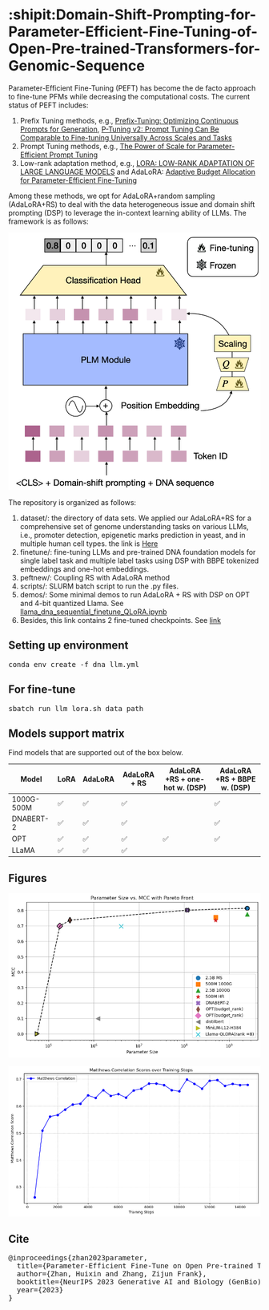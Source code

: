 # :shipit:Domain-Shift-Prompting-for-Parameter-Efficient-Fine-Tuning-of-Open-Pre-trained-Transformers-for-Genomic-Sequence

Parameter-Efficient Fine-Tuning (PEFT) has become the de facto approach to fine-tune PFMs while decreasing the computational costs. The current status of PEFT includes:

1. Prefix Tuning methods, e.g., [Prefix-Tuning: Optimizing Continuous Prompts for Generation](https://aclanthology.org/2021.acl-long.353/), [P-Tuning v2: Prompt Tuning Can Be Comparable to Fine-tuning Universally Across Scales and Tasks](https://arxiv.org/pdf/2110.07602.pdf)
2. Prompt Tuning methods, e.g., [The Power of Scale for Parameter-Efficient Prompt Tuning](https://arxiv.org/abs/2104.08691)
3. Low-rank adaptation method, e.g.,  [LORA: LOW-RANK ADAPTATION OF LARGE LANGUAGE MODELS](https://arxiv.org/abs/2106.09685) and AdaLoRA: [Adaptive Budget Allocation for Parameter-Efficient Fine-Tuning](https://arxiv.org/abs/2303.10512)

Among these methods, we opt for AdaLoRA+random sampling (AdaLoRA+RS) to deal with the data heterogeneous issue and domain shift prompting (DSP) to leverage the in-context learning ability of LLMs. The framework is as follows:
<p align="center">
<img src="/figures/PLM_figure.png" alt="The framework" style="width:20cm; height:auto;"/>
</p>
<!-- ![image](/figures/PLM_figure.png) -->

The repository is organized as follows:

1. dataset/: the directory of data sets. We applied our AdaLoRA+RS for a comprehensive set of genome understanding tasks on various LLMs, i.e., promoter detection, epigenetic marks prediction in yeast, and in multiple human cell types. the link is [Here](https://drive.google.com/drive/folders/12FAujYJIT-XR9PCKECvHmLEeTykLkmo9?usp=share_link)
2. finetune/: fine-tuning LLMs and pre-trained DNA foundation models for single label task and multiple label tasks using DSP with BBPE tokenized embeddings and one-hot embeddings.
3. peftnew/: Coupling RS with AdaLoRA method
4. scripts/: SLURM batch script to run the .py files.
5. demos/: Some minimal demos to run AdaLoRA + RS with DSP on OPT and 4-bit quantized Llama. See [llama_dna_sequential_finetune_QLoRA.ipynb](https://github.com/zhanglab-aim/finetune-llm/blob/main/llama_dna_sequential_finetune_QLoRA.ipynb)
6. Besides, this link contains 2 fine-tuned checkpoints. See [link](https://drive.google.com/drive/folders/1pDPujSbqzOVxz8OeWtzOTgvjOKInC4nV?usp=share_link)

## Setting up environment 
<pre>
conda env create -f dna_llm.yml
</pre>

## For fine-tune
<pre>
sbatch run_llm_lora.sh data_path
</pre>

## Models support matrix

Find models that are supported out of the box below. 

| Model           | LoRA | AdaLoRA  | AdaLoRA + RS | AdaLoRA +RS + one-hot w. (DSP) | AdaLoRA +RS + BBPE w. (DSP) |
|-----------------|------|----------|--------------|--------------------------------|-----------------------------|
| 1000G-500M      | ✅   | ✅       | ✅           |                                | ✅                          |
| DNABERT-2       | ✅   | ✅       | ✅           |                                | ✅                          |
| OPT             | ✅   | ✅       | ✅           | ✅                             | ✅                          |
| LLaMA           | ✅   | ✅       | ✅           |                                |                             |



## Figures
<p align="center">
<img src="/figures/pareto_front.png" alt="The Pareto front" style="width:20cm; height:auto;"/>
</p>
<p align="center">
<img src="/figures/mcc.png" alt="The MCC Changes over time" style="width:20cm; height:auto;"/>
</p>
<!-- ![The Pareto front](/figures/pareto_front.png) -->
<!-- ![The MCC Changes over time](/figures/mcc.png) -->

## Cite
<pre>
@inproceedings{zhan2023parameter,
  title={Parameter-Efficient Fine-Tune on Open Pre-trained Transformers for Genomic Sequence},
  author={Zhan, Huixin and Zhang, Zijun Frank},
  booktitle={NeurIPS 2023 Generative AI and Biology (GenBio) Workshop},
  year={2023}
}
</pre>


